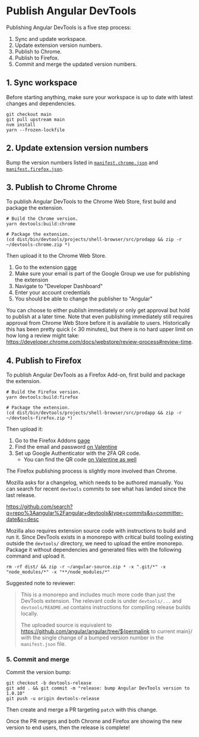 # Publish Angular DevTools

Publishing Angular DevTools is a five step process:
1.  Sync and update workspace.
1.  Update extension version numbers.
1.  Publish to Chrome.
1.  Publish to Firefox.
1.  Commit and merge the updated version numbers.

## 1. Sync workspace

Before starting anything, make sure your workspace is up to date with latest changes and dependencies.

```shell
git checkout main
git pull upstream main
nvm install
yarn --frozen-lockfile
```

## 2. Update extension version numbers

Bump the version numbers listed in
[`manifest.chrome.json`](/devtools/projects/shell-browser/src/manifest/manifest.chrome.json)
and [`manifest.firefox.json`](/devtools/projects/shell-browser/src/manifest/manifest.firefox.json).

## 3. Publish to Chrome Chrome

To publish Angular DevTools to the Chrome Web Store, first build and package the extension.

```shell
# Build the Chrome version.
yarn devtools:build:chrome

# Package the extension.
(cd dist/bin/devtools/projects/shell-browser/src/prodapp && zip -r ~/devtools-chrome.zip *)
```

Then upload it to the Chrome Web Store.

1. Go to the extension [page](https://chrome.google.com/webstore/category/extensions)
1. Make sure your email is part of the Google Group we use for publishing the extension
1. Navigate to "Developer Dashboard"
1. Enter your account credentials
1. You should be able to change the publisher to "Angular"

You can choose to either publish immediately or only get approval but hold to publish at a later time.
Note that even publishing immediately still requires approval from Chrome Web Store before it is
available to users. Historically this has been pretty quick (< 30 minutes), but there is no hard upper
limit on how long a review might take: https://developer.chrome.com/docs/webstore/review-process#review-time.

## 4. Publish to Firefox

To publish Angular DevTools as a Firefox Add-on, first build and package the extension.

```shell
# Build the Firefox version.
yarn devtools:build:firefox

# Package the extension.
(cd dist/bin/devtools/projects/shell-browser/src/prodapp && zip -r ~/devtools-firefox.zip *)
```

Then upload it:

1.  Go to the Firefox Addons [page](https://addons.mozilla.org/developers/addons)
1.  Find the email and password [on Valentine](http://valentine/#/show/1651707871496288)
1.  Set up Google Authenticator with the 2FA QR code.
    *   You can find the QR code [on Valentine as well](http://valentine/#/show/1651792043556329)

The Firefox publishing process is slightly more involved than Chrome.

Mozilla asks for a changelog, which needs to be authored manually. You can search for recent
`devtools` commits to see what has landed since the last release.

https://github.com/search?q=repo%3Aangular%2Fangular+devtools&type=commits&s=committer-date&o=desc

Mozilla also requires extension source code with instructions to build and run it. Since DevTools
exists in a monorepo with critical build tooling existing outside the `devtools/` directory, we
need to upload the entire monorepo. Package it without dependencies and generated files with the
following command and upload it.

```shell
rm -rf dist/ && zip -r ~/angular-source.zip * -x ".git/*" -x "node_modules/*" -x "**/node_modules/*"
```

Suggested note to reviewer:

> This is a monorepo and includes much more code than just the DevTools extension. The relevant
> code is under `devtools/...` and `devtools/README.md` contains instructions for compiling release
> builds locally.
>
> The uploaded source is equivalent to
> https://github.com/angular/angular/tree/${permalink to current main}/ with the single change
> of a bumped version number in the `manifest.json` file.

### 5. Commit and merge

Commit the version bump:

```shell
git checkout -b devtools-release
git add . && git commit -m "release: bump Angular DevTools version to 1.0.10"
git push -u origin devtools-release
```

Then create and merge a PR targeting `patch` with this change.

Once the PR merges and both Chrome and Firefox are showing the new version to end users, then
the release is complete!
